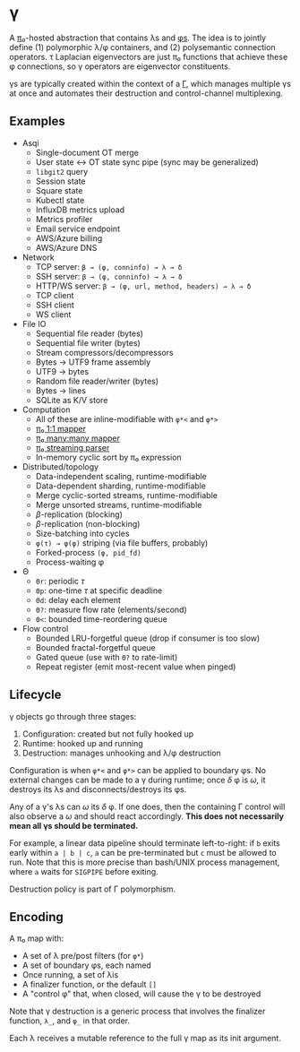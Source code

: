 # γ
A [π₀](pi0.md)-hosted abstraction that contains λs and [φs](phi.md). The idea is to jointly define (1) polymorphic λ/φ containers, and (2) polysemantic connection operators. τ Laplacian eigenvectors are just π₀ functions that achieve these φ connections, so γ operators are eigenvector constituents.

γs are typically created within the context of a [Γ](Gamma.md), which manages multiple γs at once and automates their destruction and control-channel multiplexing.


## Examples
+ Asqi
  + Single-document OT merge
  + User state ↔ OT state sync pipe (sync may be generalized)
  + `libgit2` query
  + Session state
  + Square state
  + Kubectl state
  + InfluxDB metrics upload
  + Metrics profiler
  + Email service endpoint
  + AWS/Azure billing
  + AWS/Azure DNS
+ Network
  + TCP server: `β → (φ, conninfo) → λ → δ`
  + SSH server: `β → (φ, conninfo) → λ → δ`
  + HTTP/WS server: `β → (φ, url, method, headers) → λ → δ`
  + TCP client
  + SSH client
  + WS client
+ File IO
  + Sequential file reader (bytes)
  + Sequential file writer (bytes)
  + Stream compressors/decompressors
  + Bytes → UTF9 frame assembly
  + UTF9 → bytes
  + Random file reader/writer (bytes)
  + Bytes → lines
  + SQLite as K/V store
+ Computation
  + All of these are inline-modifiable with `φ*<` and `φ*>`
  + [π₀ 1:1 mapper](gamma-phi-map.md)
  + [π₀ many:many mapper](gamma-phi-map.md)
  + [π₀ streaming parser](gamma-phi-parse.md)
  + In-memory cyclic sort by π₀ expression
+ Distributed/topology
  + Data-independent scaling, runtime-modifiable
  + Data-dependent sharding, runtime-modifiable
  + Merge cyclic-sorted streams, runtime-modifiable
  + Merge unsorted streams, runtime-modifiable
  + _β_-replication (blocking)
  + _β_-replication (non-blocking)
  + Size-batching into cycles
  + `φ(τ) → φ(φ)` striping (via file buffers, probably)
  + Forked-process `(φ, pid_fd)`
  + Process-waiting φ
+ Θ
  + `Θr`: periodic _τ_
  + `Θp`: one-time _τ_ at specific deadline
  + `Θd`: delay each element
  + `Θ?`: measure flow rate (elements/second)
  + `Θ<`: bounded time-reordering queue
+ Flow control
  + Bounded LRU-forgetful queue (drop if consumer is too slow)
  + Bounded fractal-forgetful queue
  + Gated queue (use with `Θ?` to rate-limit)
  + Repeat register (emit most-recent value when pinged)


## Lifecycle
γ objects go through three stages:

1. Configuration: created but not fully hooked up
2. Runtime: hooked up and running
3. Destruction: manages unhooking and λ/φ destruction

Configuration is when `φ*<` and `φ*>` can be applied to boundary φs. No external changes can be made to a γ during runtime; once _δ_ φ is _ω_, it destroys its λs and disconnects/destroys its φs.

Any of a γ's λs can _ω_ its _δ_ φ. If one does, then the containing Γ control will also observe a _ω_ and should react accordingly. **This does not necessarily mean all γs should be terminated.**

For example, a linear data pipeline should terminate left-to-right: if `b` exits early within `a | b | c`, `a` can be pre-terminated but `c` must be allowed to run. Note that this is more precise than bash/UNIX process management, where `a` waits for `SIGPIPE` before exiting.

Destruction policy is part of Γ polymorphism.


## Encoding
A π₀ map with:

+ A set of λ pre/post filters (for `φ*`)
+ A set of boundary φs, each named
+ Once running, a set of λis
+ A finalizer function, or the default `[]`
+ A "control φ" that, when closed, will cause the γ to be destroyed

Note that γ destruction is a generic process that involves the finalizer function, `λ_`, and `φ_` in that order.

Each λ receives a mutable reference to the full γ map as its init argument.
